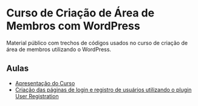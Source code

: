 # Curso de Criação de Área de Membros com WordPress
Material público com trechos de códigos usados no curso de criação de área de membros utilizando o WordPress.
## Aulas
- [Apresentação do Curso](https://www.instagram.com/p/CCBMqr9geHN/)
- [Criação das páginas de login e registro de usuários utilizando o plugin User Registration](https://www.instagram.com/p/CCL1TGIA2_H/)


